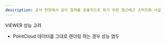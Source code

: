 ```yaml
---
description: 공사 현장에서 감리 절차를 효율적으로 하기 위한 철근배근 스마트화 사업
---
```

VIEWER 성능 고려
- PointCloud 데이터를 그대로 렌더링 하는 경우 성능 염두
